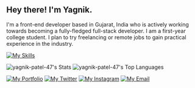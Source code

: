 ## Hey there! I'm Yagnik.

I'm a front-end developer based in Gujarat, India who is actively working towards becoming a fully-fledged full-stack developer. I am a first-year college student. I plan to try freelancing or remote jobs to gain practical experience in the industry.

[![My Skills](https://skillicons.dev/icons?i=html,css,ts,react,next,svelte,tailwind,materialui,nodejs,supabase,prisma,postgres,mysql,mongodb,docker,git,python,fastapi,redis,nestjs,vim&perline=8)](https://skillicons.dev)

![yagnik-patel-47's Stats](https://github-readme-stats.vercel.app/api?username=yagnik-patel-47&theme=dark&show_icons=true&hide_border=true&count_private=true)
![yagnik-patel-47's Top Languages](https://github-readme-stats.vercel.app/api/top-langs/?username=yagnik-patel-47&theme=dark&show_icons=true&hide_border=true&layout=compact)

[![My Portfolio](https://img.shields.io/badge/my_portfolio-000?style=for-the-badge&logo=ko-fi&logoColor=white)](https://yagnik-devp.vercel.app)
[![My Twitter](https://img.shields.io/badge/twitter-1DA1F2?style=for-the-badge&logo=twitter&logoColor=white)](https://twitter.com/yagnik_pt)
[![My Instagram](https://img.shields.io/badge/instagram-ff1c52?style=for-the-badge&logo=twitter&logoColor=white)](https://www.instagram.com/yagnik._._.patel)
[![My Email](https://img.shields.io/badge/yagnik47.dev@gmail.com-9e1b19?logo=gmail&style=for-the-badge&logoColor=white)](mailto:yagnik47.dev@gmail.com)
